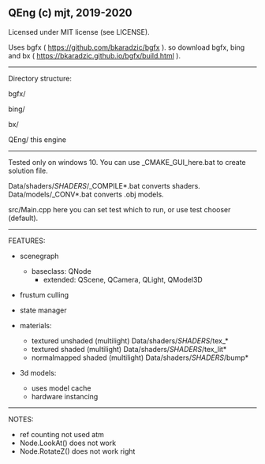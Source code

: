 QEng (c) mjt, 2019-2020
---
Licensed under MIT license (see LICENSE).

Uses bgfx ( https://github.com/bkaradzic/bgfx ).
so download bgfx, bing and bx ( https://bkaradzic.github.io/bgfx/build.html ).

---

Directory structure:

 bgfx/
 
 bing/
 
 bx/
 
 QEng/  this engine
 
 ---


Tested only on windows 10.
You can use  _CMAKE_GUI_here.bat  to create solution file.



Data/shaders/_SHADERS_/_COMPILE*.bat converts shaders.
Data/models/_CONV*.bat converts .obj models. 



src/Main.cpp  here you can set test which to run, or use test chooser (default).


---
FEATURES:
* scenegraph
  * baseclass: QNode 
    * extended: QScene, QCamera, QLight, QModel3D

* frustum culling

* state manager

* materials:
  * textured unshaded (multilight)		Data/shaders/_SHADERS_/tex_*
  * textured shaded (multilight)		Data/shaders/_SHADERS_/tex_lit*
  * normalmapped shaded (multilight)	Data/shaders/_SHADERS_/bump*

* 3d models:
  * uses model cache
  * hardware instancing


---
NOTES:
- ref counting not used atm
- Node.LookAt() does not work
- Node.RotateZ() does not work right
